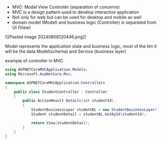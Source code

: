 - MVC: Model View Controller (separation of concerns)
- MVC is a design pattern used to develop interactive application
- Not only for web but can be used for desktop and mobile as well
- domain model (Model) and business logic (Controller) is separated from UI (View)


![[Pasted image 20240808120446.png]]

Model represents the application state and business logic, most of the tim it will be the data Model(schema) and Service (business layer)


example of controller in MVC.
```c#
using ASPNETCoreMVCApplication.Models;
using Microsoft.AspNetCore.Mvc;

namespace ASPNETCoreMVCApplication.Controllers
{
    public class StudentController : Controller
    {
        public ActionResult Details(int studentId)
        {
            StudentBusinessLayer studentBL = new StudentBusinessLayer();
            Student studentDetail = studentBL.GetById(studentId);

            return View(studentDetail);
        }
    }
}
```


